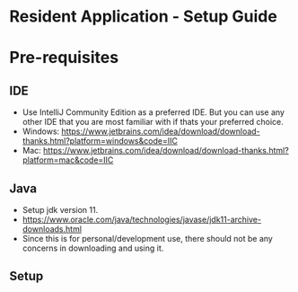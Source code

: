 # Resident Application - Setup Guide

# Pre-requisites
## IDE
- Use IntelliJ Community Edition as a preferred IDE. But you can use any other IDE that you are most familiar with if thats your preferred choice.
 - Windows:
https://www.jetbrains.com/idea/download/download-thanks.html?platform=windows&code=IIC
- Mac: https://www.jetbrains.com/idea/download/download-thanks.html?platform=mac&code=IIC

## Java
- Setup jdk version 11.
- https://www.oracle.com/java/technologies/javase/jdk11-archive-downloads.html
- Since this is for personal/development use, there should not be any concerns in downloading and using it.

## Setup
